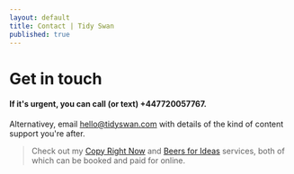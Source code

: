 ```yaml
---
layout: default
title: Contact | Tidy Swan
published: true
---
```


# Get in touch

#### If it's urgent, you can call (or text) +447720057767.

Alternativey, email [hello@tidyswan.com](mailto:hello@tidyswan.com) with details of the kind of content support you're after.

> Check out my [Copy Right Now](/copy-right-now) and [Beers for Ideas](/beers-for-ideas) services, both of which can be booked and paid for online.
